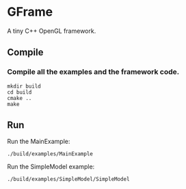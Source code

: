 # GFrame
A tiny C++ OpenGL framework.

## Compile
### Compile all the examples and the framework code.

```
mkdir build
cd build
cmake ..
make
```

## Run
Run the MainExample:

```
./build/examples/MainExample
```

Run the SimpleModel example:

```        
./build/examples/SimpleModel/SimpleModel
```


